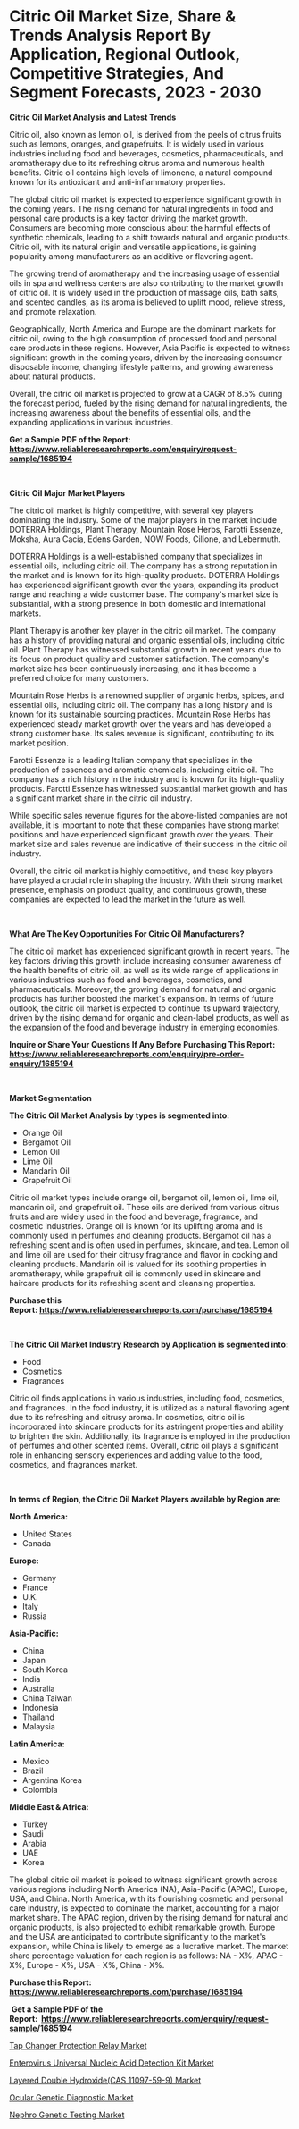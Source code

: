 <p><h1>Citric Oil Market Size, Share & Trends Analysis Report By Application, Regional Outlook, Competitive Strategies, And Segment Forecasts, 2023 - 2030</h1></p><p><strong>Citric Oil Market Analysis and Latest Trends</strong></p>
<p><p>Citric oil, also known as lemon oil, is derived from the peels of citrus fruits such as lemons, oranges, and grapefruits. It is widely used in various industries including food and beverages, cosmetics, pharmaceuticals, and aromatherapy due to its refreshing citrus aroma and numerous health benefits. Citric oil contains high levels of limonene, a natural compound known for its antioxidant and anti-inflammatory properties.</p><p>The global citric oil market is expected to experience significant growth in the coming years. The rising demand for natural ingredients in food and personal care products is a key factor driving the market growth. Consumers are becoming more conscious about the harmful effects of synthetic chemicals, leading to a shift towards natural and organic products. Citric oil, with its natural origin and versatile applications, is gaining popularity among manufacturers as an additive or flavoring agent.</p><p>The growing trend of aromatherapy and the increasing usage of essential oils in spa and wellness centers are also contributing to the market growth of citric oil. It is widely used in the production of massage oils, bath salts, and scented candles, as its aroma is believed to uplift mood, relieve stress, and promote relaxation.</p><p>Geographically, North America and Europe are the dominant markets for citric oil, owing to the high consumption of processed food and personal care products in these regions. However, Asia Pacific is expected to witness significant growth in the coming years, driven by the increasing consumer disposable income, changing lifestyle patterns, and growing awareness about natural products.</p><p>Overall, the citric oil market is projected to grow at a CAGR of 8.5% during the forecast period, fueled by the rising demand for natural ingredients, the increasing awareness about the benefits of essential oils, and the expanding applications in various industries.</p></p>
<p><strong>Get a Sample PDF of the Report:&nbsp; <a href="https://www.reliableresearchreports.com/enquiry/request-sample/1685194">https://www.reliableresearchreports.com/enquiry/request-sample/1685194</a></strong></p>
<p>&nbsp;</p>
<p><strong>Citric Oil Major Market Players</strong></p>
<p><p>The citric oil market is highly competitive, with several key players dominating the industry. Some of the major players in the market include DOTERRA Holdings, Plant Therapy, Mountain Rose Herbs, Farotti Essenze, Moksha, Aura Cacia, Edens Garden, NOW Foods, Cilione, and Lebermuth.</p><p>DOTERRA Holdings is a well-established company that specializes in essential oils, including citric oil. The company has a strong reputation in the market and is known for its high-quality products. DOTERRA Holdings has experienced significant growth over the years, expanding its product range and reaching a wide customer base. The company's market size is substantial, with a strong presence in both domestic and international markets.</p><p>Plant Therapy is another key player in the citric oil market. The company has a history of providing natural and organic essential oils, including citric oil. Plant Therapy has witnessed substantial growth in recent years due to its focus on product quality and customer satisfaction. The company's market size has been continuously increasing, and it has become a preferred choice for many customers.</p><p>Mountain Rose Herbs is a renowned supplier of organic herbs, spices, and essential oils, including citric oil. The company has a long history and is known for its sustainable sourcing practices. Mountain Rose Herbs has experienced steady market growth over the years and has developed a strong customer base. Its sales revenue is significant, contributing to its market position.</p><p>Farotti Essenze is a leading Italian company that specializes in the production of essences and aromatic chemicals, including citric oil. The company has a rich history in the industry and is known for its high-quality products. Farotti Essenze has witnessed substantial market growth and has a significant market share in the citric oil industry.</p><p>While specific sales revenue figures for the above-listed companies are not available, it is important to note that these companies have strong market positions and have experienced significant growth over the years. Their market size and sales revenue are indicative of their success in the citric oil industry.</p><p>Overall, the citric oil market is highly competitive, and these key players have played a crucial role in shaping the industry. With their strong market presence, emphasis on product quality, and continuous growth, these companies are expected to lead the market in the future as well.</p></p>
<p>&nbsp;</p>
<p><strong>What Are The Key Opportunities For Citric Oil Manufacturers?</strong></p>
<p><p>The citric oil market has experienced significant growth in recent years. The key factors driving this growth include increasing consumer awareness of the health benefits of citric oil, as well as its wide range of applications in various industries such as food and beverages, cosmetics, and pharmaceuticals. Moreover, the growing demand for natural and organic products has further boosted the market's expansion. In terms of future outlook, the citric oil market is expected to continue its upward trajectory, driven by the rising demand for organic and clean-label products, as well as the expansion of the food and beverage industry in emerging economies.</p></p>
<p><strong>Inquire or Share Your Questions If Any Before Purchasing This Report: <a href="https://www.reliableresearchreports.com/enquiry/pre-order-enquiry/1685194">https://www.reliableresearchreports.com/enquiry/pre-order-enquiry/1685194</a></strong></p>
<p>&nbsp;</p>
<p><strong>Market Segmentation</strong></p>
<p><strong>The Citric Oil Market Analysis by types is segmented into:</strong></p>
<p><ul><li>Orange Oil</li><li>Bergamot Oil</li><li>Lemon Oil</li><li>Lime Oil</li><li>Mandarin Oil</li><li>Grapefruit Oil</li></ul></p>
<p><p>Citric oil market types include orange oil, bergamot oil, lemon oil, lime oil, mandarin oil, and grapefruit oil. These oils are derived from various citrus fruits and are widely used in the food and beverage, fragrance, and cosmetic industries. Orange oil is known for its uplifting aroma and is commonly used in perfumes and cleaning products. Bergamot oil has a refreshing scent and is often used in perfumes, skincare, and tea. Lemon oil and lime oil are used for their citrusy fragrance and flavor in cooking and cleaning products. Mandarin oil is valued for its soothing properties in aromatherapy, while grapefruit oil is commonly used in skincare and haircare products for its refreshing scent and cleansing properties.</p></p>
<p><strong>Purchase this Report:&nbsp;<a href="https://www.reliableresearchreports.com/purchase/1685194">https://www.reliableresearchreports.com/purchase/1685194</a></strong></p>
<p>&nbsp;</p>
<p><strong>The Citric Oil Market Industry Research by Application is segmented into:</strong></p>
<p><ul><li>Food</li><li>Cosmetics</li><li>Fragrances</li></ul></p>
<p><p>Citric oil finds applications in various industries, including food, cosmetics, and fragrances. In the food industry, it is utilized as a natural flavoring agent due to its refreshing and citrusy aroma. In cosmetics, citric oil is incorporated into skincare products for its astringent properties and ability to brighten the skin. Additionally, its fragrance is employed in the production of perfumes and other scented items. Overall, citric oil plays a significant role in enhancing sensory experiences and adding value to the food, cosmetics, and fragrances market.</p></p>
<p>&nbsp;</p>
<p><strong>In terms of Region, the Citric Oil Market Players available by Region are:</strong></p>
<p>
    <p> <strong> North America: </strong>
        <ul>
            <li>United States</li>
            <li>Canada</li>
        </ul>
        </p> 
    <p> <strong> Europe: </strong>
        <ul>
            <li>Germany</li>
            <li>France</li>
            <li>U.K.</li>
            <li>Italy</li>
            <li>Russia</li>
        </ul>
        </p> 
    <p> <strong> Asia-Pacific: </strong>
        <ul>
            <li>China</li>
            <li>Japan</li>
            <li>South Korea</li>
            <li>India</li>
            <li>Australia</li>
            <li>China Taiwan</li>
            <li>Indonesia</li>
            <li>Thailand</li>
            <li>Malaysia</li>
        </ul>
        </p> 
    <p> <strong> Latin America: </strong>
        <ul>
            <li>Mexico</li>
            <li>Brazil</li>
            <li>Argentina Korea</li>
            <li>Colombia</li>
        </ul>
        </p> 
    <p> <strong> Middle East & Africa: </strong>
        <ul>
            <li>Turkey</li>
            <li>Saudi</li>
            <li>Arabia</li>
            <li>UAE</li>
            <li>Korea</li>
        </ul>
    </p>
    </p>
<p><p>The global citric oil market is poised to witness significant growth across various regions including North America (NA), Asia-Pacific (APAC), Europe, USA, and China. North America, with its flourishing cosmetic and personal care industry, is expected to dominate the market, accounting for a major market share. The APAC region, driven by the rising demand for natural and organic products, is also projected to exhibit remarkable growth. Europe and the USA are anticipated to contribute significantly to the market's expansion, while China is likely to emerge as a lucrative market. The market share percentage valuation for each region is as follows: NA - X%, APAC - X%, Europe - X%, USA - X%, China - X%.</p></p>
<p><strong>Purchase this Report: <a href="https://www.reliableresearchreports.com/purchase/1685194">https://www.reliableresearchreports.com/purchase/1685194</a></strong></p>
<p>&nbsp;<strong>Get a Sample PDF of the Report:&nbsp;&nbsp;<a href="https://www.reliableresearchreports.com/enquiry/request-sample/1685194">https://www.reliableresearchreports.com/enquiry/request-sample/1685194</a></strong></p>
<p><strong></strong></p>
<p><p><a href="https://www.linkedin.com/pulse/tap-changer-protection-relay-market-size-share-global/">Tap Changer Protection Relay Market</a></p><p><a href="https://www.linkedin.com/pulse/enterovirus-universal-nucleic-acid-detection-kit-market-research/">Enterovirus Universal Nucleic Acid Detection Kit Market</a></p><p><a href="https://github.com/kipkeeva/Market-Research-Report-List-1/blob/main/layered-double-hydroxidecas-11097-59-9-market.md">Layered Double Hydroxide(CAS 11097-59-9) Market</a></p><p><a href="https://medium.com/@raygrimes1999/analyzing-ocular-genetic-diagnostic-market-global-industry-perspective-and-forecast-2023-to-2030-3f16786353fc">Ocular Genetic Diagnostic Market</a></p><p><a href="https://medium.com/@mikebauch2013/nephro-genetic-testing-nbsp-market-focuses-on-market-share-size-and-projected-forecast-till-2030-d5cdd3655027">Nephro Genetic Testing Market</a></p></p>
